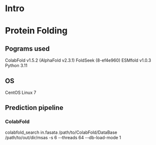 # Intro






# Protein Folding

## Pograms used
ColabFold v1.5.2 (AlphaFold v2.3.1)
FoldSeek (8-ef4e960)
ESMfold v1.0.3
Python 3.11

## OS
CentOS Linux 7

## Prediction pipeline

### ColabFold
  colabfold_search in.fasata /path/to/ColabFold/DataBase /path/to/out/dir/msas -s 6 --threads 64 --db-load-mode 1









